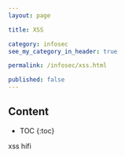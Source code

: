 ```yaml
---
layout: page

title: XSS

category: infosec
see_my_category_in_header: true

permalink: /infosec/xss.html

published: false
---
```


<article class="markdown-body" markdown="1">

## Content

* TOC
{:toc}


xss hifi

</article>
